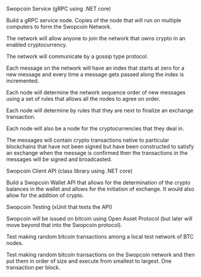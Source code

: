 Swopcoin Service (gRPC using .NET core)
 

Build a gRPC service node. Copies of the node that will run on multiple computers to form the Swopcoin Network.

 

The network will allow anyone to join the network that owns crypto in an enabled cryptocurrency.

 

The network will communicate by a gossip type protocol.

 

Each message on the network will have an index that starts at zero for a new message and every time a message gets passed along the index is incremented.

 

Each node will determine the network sequence order of new messages using a set of rules that allows all the nodes to agree on order.

 

Each node will determine by rules that they are next to finalize an exchange transaction.

 

Each node will also be a node for the cryptocurrencies that they deal in.

 

The messages will contain crypto transactions native to particular blockchains that have not been signed but have been constructed to satisfy an exchange when the message is confirmed then the transactions in the messages will be signed and broadcasted.

 

Swopcoin Client API (class library using .NET core)
 

Build a Swopcoin Wallet API that allows for the determination of the crypto balances in the wallet and allows for the initiation of exchange. It would also allow for the addition of crypto.

 

 

Swopcoin Testing (xUnit that tests the API)
 

Swopcoin will be issued on bitcoin using Open Asset Protocol (but later will move beyond that into the Swopcoin protocol).

 

Test making random bitcoin transactions among a local test network of BTC nodes.

 

Test making random bitcoin transactions on the Swopcoin network and then put them in order of size and execute from smallest to largest. One transaction per block.
